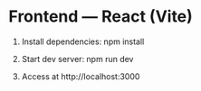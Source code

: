 # Frontend — React (Vite)

1. Install dependencies:
   npm install

2. Start dev server:
   npm run dev

3. Access at http://localhost:3000
